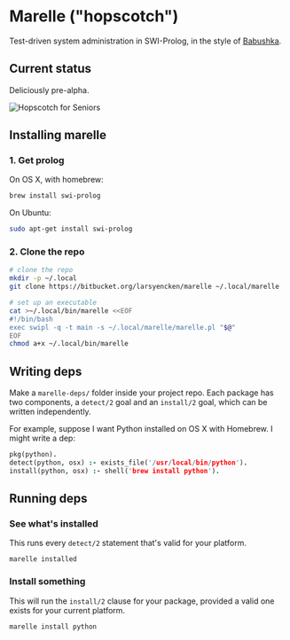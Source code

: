 # Marelle ("hopscotch")

Test-driven system administration in SWI-Prolog, in the style of [Babushka](https://github.com/babushka/babushka).

## Current status

Deliciously pre-alpha.

![Hopscotch for Seniors](https://bytebucket.org/larsyencken/marelle/wiki/img/HopscotchForSeniors.jpg)

## Installing marelle

### 1. Get prolog

On OS X, with homebrew:

```bash
brew install swi-prolog
```

On Ubuntu:

```bash
sudo apt-get install swi-prolog
```

### 2. Clone the repo

```bash
# clone the repo
mkdir -p ~/.local
git clone https://bitbucket.org/larsyencken/marelle ~/.local/marelle

# set up an executable
cat >~/.local/bin/marelle <<EOF
#!/bin/bash
exec swipl -q -t main -s ~/.local/marelle/marelle.pl "$@"
EOF
chmod a+x ~/.local/bin/marelle
```

## Writing deps

Make a `marelle-deps/` folder inside your project repo. Each package has two components, a `detect/2` goal and an `install/2` goal, which can be written independently.

For example, suppose I want Python installed on OS X with Homebrew. I might write a dep:

```prolog
pkg(python).
detect(python, osx) :- exists_file('/usr/local/bin/python').
install(python, osx) :- shell('brew install python').
```

## Running deps

### See what's installed

This runs every `detect/2` statement that's valid for your platform.

`marelle installed`

### Install something

This will run the `install/2` clause for your package, provided a valid one exists for your current platform.

`marelle install python`
